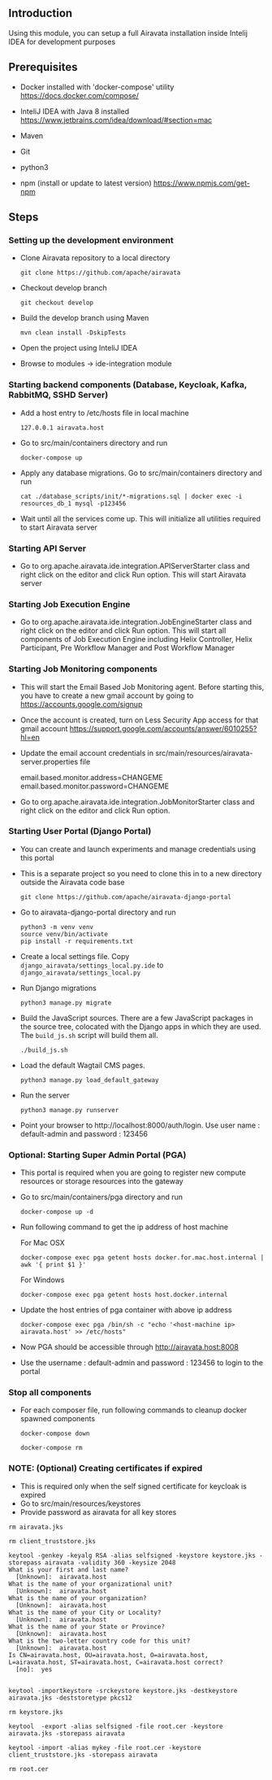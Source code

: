 ## Introduction 

Using this module, you can setup a full Airavata installation inside Intelij IDEA for development purposes

## Prerequisites

* Docker installed with 'docker-compose' utility
  https://docs.docker.com/compose/

* InteliJ IDEA with Java 8 installed
  https://www.jetbrains.com/idea/download/#section=mac

* Maven

* Git

* python3

* npm (install or update to latest version)
  https://www.npmjs.com/get-npm

## Steps

### Setting up the development environment

* Clone Airavata repository to a local directory

  ```
  git clone https://github.com/apache/airavata
  ```

* Checkout develop branch

  ```
  git checkout develop
  ```
* Build the develop branch using Maven

  ```
  mvn clean install -DskipTests
  ```
* Open the project using InteliJ IDEA

* Browse to modules -> ide-integration module

### Starting backend components (Database, Keycloak, Kafka, RabbitMQ, SSHD Server)

* Add a host entry to /etc/hosts file in local machine

  ```
  127.0.0.1 airavata.host
  ```

* Go to src/main/containers directory and run 

  ```
  docker-compose up
  ```

* Apply any database migrations. Go to src/main/containers directory and run

  ```
  cat ./database_scripts/init/*-migrations.sql | docker exec -i resources_db_1 mysql -p123456
  ```

* Wait until all the services come up. This will initialize all utilities required to start Airavata server

### Starting API Server

* Go to org.apache.airavata.ide.integration.APIServerStarter class and right click on the editor and click Run option. This will start Airavata server

### Starting Job Execution Engine

* Go to org.apache.airavata.ide.integration.JobEngineStarter class and right click on the editor and click Run option. 
This will start all components of Job Execution Engine including Helix Controller, Helix Participant, Pre Workflow Manager and 
Post Workflow Manager

### Starting Job Monitoring components

* This will start the Email Based Job Monitoring agent. Before starting this, you have to create a new gmail account by going to 
https://accounts.google.com/signup

* Once the account is created, turn on Less Security App access for that gmail account 
https://support.google.com/accounts/answer/6010255?hl=en

* Update the email account credentials in src/main/resources/airavata-server.properties file

  email.based.monitor.address=CHANGEME
  email.based.monitor.password=CHANGEME
  
* Go to org.apache.airavata.ide.integration.JobMonitorStarter class and right click on the editor and click Run option.

### Starting User Portal (Django Portal)

* You can create and launch experiments and manage credentials using this portal

* This is a separate project so you need to clone this in to a new directory outside the Airavata code base
  
  ```
  git clone https://github.com/apache/airavata-django-portal
  ```
  
* Go to airavata-django-portal directory and run 

  ```
  python3 -m venv venv
  source venv/bin/activate
  pip install -r requirements.txt
  ```
* Create a local settings file. Copy
      `django_airavata/settings_local.py.ide` to
      `django_airavata/settings_local.py` 

* Run Django migrations

    ```
    python3 manage.py migrate
    ```

*  Build the JavaScript sources. There are a few JavaScript packages in the source tree, colocated with the Django apps in which they are used. The `build_js.sh` script will build them all.

    ```
    ./build_js.sh
    ```

*  Load the default Wagtail CMS pages.

    ```
    python3 manage.py load_default_gateway
    ```

*  Run the server

    ```
    python3 manage.py runserver  
    ```
    
* Point your browser to http://localhost:8000/auth/login. Use user name : default-admin and password : 123456 

### Optional: Starting Super Admin Portal (PGA)

* This portal is required when you are going to register new compute resources or storage resources into the gateway

* Go to src/main/containers/pga directory and run 

  ```
  docker-compose up -d
  ```

* Run following command to get the ip address of host machine

  For Mac OSX  

  ```
  docker-compose exec pga getent hosts docker.for.mac.host.internal | awk '{ print $1 }'
  ```
  
  For Windows
  
  ```
  docker-compose exec pga getent hosts host.docker.internal
  ```

* Update the host entries of pga container with above ip address

  ```
  docker-compose exec pga /bin/sh -c "echo '<host-machine ip> airavata.host' >> /etc/hosts"
  ```

* Now PGA should be accessible through http://airavata.host:8008

* Use the username : default-admin and password : 123456 to login to the portal

### Stop all components

* For each composer file, run following commands to cleanup docker spawned components

  ```
  docker-compose down
  ```
 
  ```
  docker-compose rm
  ```
  
### NOTE: (Optional) Creating certificates if expired 
  
  * This is required only when the self signed certificate for keycloak is expired
  * Go to src/main/resources/keystores
  * Provide password as airavata for all key stores

  ```  
  rm airavata.jks
  
  rm client_truststore.jks
  
  keytool -genkey -keyalg RSA -alias selfsigned -keystore keystore.jks -storepass airavata -validity 360 -keysize 2048
  What is your first and last name?
    [Unknown]:  airavata.host
  What is the name of your organizational unit?
    [Unknown]:  airavata.host
  What is the name of your organization?
    [Unknown]:  airavata.host
  What is the name of your City or Locality?
    [Unknown]:  airavata.host
  What is the name of your State or Province?
    [Unknown]:  airavata.host
  What is the two-letter country code for this unit?
    [Unknown]:  airavata.host
  Is CN=airavata.host, OU=airavata.host, O=airavata.host, L=airavata.host, ST=airavata.host, C=airavata.host correct?
    [no]:  yes


  keytool -importkeystore -srckeystore keystore.jks -destkeystore airavata.jks -deststoretype pkcs12

  rm keystore.jks

  keytool  -export -alias selfsigned -file root.cer -keystore airavata.jks -storepass airavata

  keytool -import -alias mykey -file root.cer -keystore client_truststore.jks -storepass airavata

  rm root.cer

```

